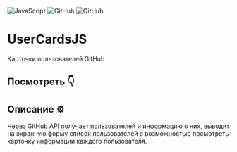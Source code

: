 ![JavaScript](https://img.shields.io/badge/javascript-%23323330.svg?style=for-the-badge&logo=javascript&logoColor=%23F7DF1E)
![GitHub](https://img.shields.io/badge/github-%23121011.svg?style=for-the-badge&logo=github&logoColor=white)
![GitHub](https://img.shields.io/badge/api-%23F05033.svg?style=for-the-badge&logo=api&logoColor=white)

# UserCardsJS
Карточки пользователей GitHub

## Посмотреть 👇

## Описание ⚙️
Через GitHub API получает пользователей и информацию о них, выводит на экранную форму список пользователей с возможностью посмотреть карточку информации каждого пользователя.